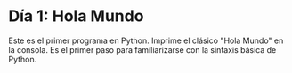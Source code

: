 # Día 1: Hola Mundo

Este es el primer programa en Python. Imprime el clásico "Hola Mundo" en la consola. Es el primer paso para familiarizarse con la sintaxis básica de Python.

